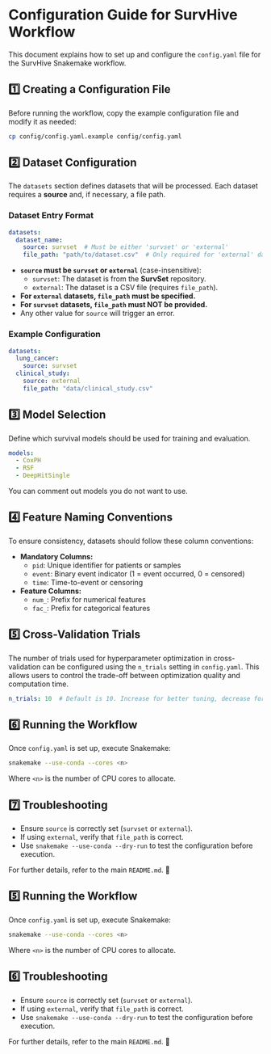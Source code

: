 # Configuration Guide for SurvHive Workflow

This document explains how to set up and configure the `config.yaml` file for the SurvHive Snakemake workflow.

## 1️⃣ Creating a Configuration File
Before running the workflow, copy the example configuration file and modify it as needed:
```bash
cp config/config.yaml.example config/config.yaml
```

## 2️⃣ Dataset Configuration
The `datasets` section defines datasets that will be processed. Each dataset requires a **source** and, if necessary, a file path.

### Dataset Entry Format
```yaml
datasets:
  dataset_name:
    source: survset  # Must be either 'survset' or 'external'
    file_path: "path/to/dataset.csv"  # Only required for 'external' datasets
```

- **`source` must be `survset` or `external`** (case-insensitive):
  - `survset`: The dataset is from the **SurvSet** repository.
  - `external`: The dataset is a CSV file (requires `file_path`).
- **For `external` datasets, `file_path` must be specified.**
- **For `survset` datasets, `file_path` must NOT be provided.**
- Any other value for `source` will trigger an error.

### Example Configuration
```yaml
datasets:
  lung_cancer:
    source: survset
  clinical_study:
    source: external
    file_path: "data/clinical_study.csv"
```

## 3️⃣ Model Selection
Define which survival models should be used for training and evaluation.

```yaml
models:
  - CoxPH
  - RSF
  - DeepHitSingle
```

You can comment out models you do not want to use.

## 4️⃣ Feature Naming Conventions
To ensure consistency, datasets should follow these column conventions:
- **Mandatory Columns:**
  - `pid`: Unique identifier for patients or samples
  - `event`: Binary event indicator (1 = event occurred, 0 = censored)
  - `time`: Time-to-event or censoring
- **Feature Columns:**
  - `num_`: Prefix for numerical features
  - `fac_`: Prefix for categorical features

## 5️⃣ Cross-Validation Trials
The number of trials used for hyperparameter optimization in cross-validation can be configured using the `n_trials` setting in `config.yaml`. 
This allows users to control the trade-off between optimization quality and computation time.

```yaml
n_trials: 10  # Default is 10. Increase for better tuning, decrease for speed.
```

## 6️⃣ Running the Workflow
Once `config.yaml` is set up, execute Snakemake:
```bash
snakemake --use-conda --cores <n>
```
Where `<n>` is the number of CPU cores to allocate.

## 7️⃣ Troubleshooting
- Ensure `source` is correctly set (`survset` or `external`).
- If using `external`, verify that `file_path` is correct.
- Use `snakemake --use-conda --dry-run` to test the configuration before execution.

For further details, refer to the main `README.md`. 🚀











## 5️⃣ Running the Workflow
Once `config.yaml` is set up, execute Snakemake:
```bash
snakemake --use-conda --cores <n>
```
Where `<n>` is the number of CPU cores to allocate.

## 6️⃣ Troubleshooting
- Ensure `source` is correctly set (`survset` or `external`).
- If using `external`, verify that `file_path` is correct.
- Use `snakemake --use-conda --dry-run` to test the configuration before execution.

For further details, refer to the main `README.md`. 🚀

